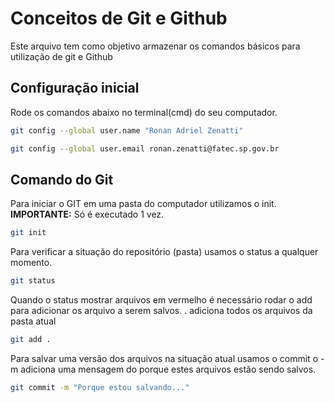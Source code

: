 # Conceitos de Git e Github
Este arquivo tem como objetivo armazenar os comandos básicos
para utilização de git e Github

## Configuração inicial
Rode os comandos abaixo no terminal(cmd) do seu computador.
```bash
git config --global user.name "Ronan Adriel Zenatti"

git config --global user.email ronan.zenatti@fatec.sp.gov.br
```

## Comando do Git
Para iniciar o GIT em uma pasta do computador utilizamos o init.
**IMPORTANTE:** Só é executado 1 vez.
```bash
git init
```

Para verificar a situação do repositório (pasta)
usamos o status a qualquer momento.
```bash
git status
```

Quando o status mostrar arquivos em vermelho
é necessário rodar o add para adicionar os arquivo a serem salvos.
. adiciona todos os arquivos da pasta atual
```bash
git add .
```

Para salvar uma versão dos arquivos na situação atual usamos o commit
o -m adiciona uma mensagem do porque estes arquivos estão sendo salvos.
```bash
git commit -m "Porque estou salvando..."
```

